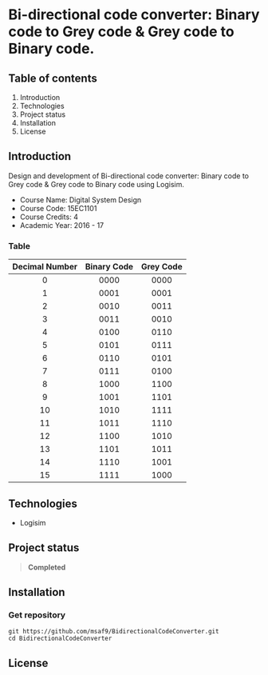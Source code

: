 # Bi-directional code converter: Binary code to Grey code & Grey code to Binary code.

## Table of contents
1. Introduction
2. Technologies
3. Project status
4. Installation
5. License

## Introduction
Design and development of Bi-directional code converter: Binary code to Grey code & Grey code to Binary code using Logisim.

- Course Name: Digital System Design
- Course Code: 15EC1101
- Course Credits: 4
- Academic Year: 2016 - 17

### Table
| Decimal Number | Binary Code | Grey Code   |
|     :----:     |    :----:   |    :----:   |
| 0              | 0000        |0000         |          
| 1              | 0001        |0001         |
| 2              | 0010        |0011         |          
| 3              | 0011        |0010         |
| 4              | 0100        |0110         |          
| 5              | 0101        |0111         |
| 6              | 0110        |0101         |          
| 7              | 0111        |0100         |
| 8              | 1000        |1100         |          
| 9              | 1001        |1101         |
| 10             | 1010        |1111         |          
| 11             | 1011        |1110         |
| 12             | 1100        |1010         |          
| 13             | 1101        |1011         |
| 14             | 1110        |1001         |          
| 15             | 1111        |1000         |

## Technologies
- Logisim

## Project status
> **Completed**

## Installation
### Get repository
```git
git https://github.com/msaf9/BidirectionalCodeConverter.git
cd BidirectionalCodeConverter
```

## License
